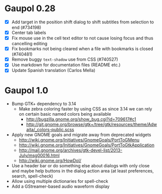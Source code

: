 Gaupol 0.28
===========

 * [X] Add target in the position shift dialog to shift subtitles
       from selection to end (#734198)
 * [X] Center tab labels
 * [X] Fix mouse use in the cell text editor to not cause losing focus
       and thus cancelling editing
 * [X] Fix bookmarks not being cleared when a file with bookmarks
       is closed (#740481)
 * [X] Remove buggy `text-shadow` use from CSS (#740527)
 * [X] Use markdown for documentation files (README etc.)
 * [X] Update Spanish translation (Carlos Mella)

Gaupol 1.0
==========

 * Bump GTK+ dependency to 3.14
   - Make zebra coloring faster by using CSS as since 3.14 we can rely
     on certain basic named colors being available
     * http://bugzilla.gnome.org/show_bug.cgi?id=709617#c1
     * http://git.gnome.org/browse/gtk+/tree/gtk/resources/theme/Adwaita/_colors-public.scss
 * Apply new GNOME goals and migrate away from deprecated widgets
   - http://wiki.gnome.org/Initiatives/GnomeGoals/PortToGMenu
   - http://wiki.gnome.org/Initiatives/GnomeGoals/PortToGtkApplication
   - http://mail.gnome.org/archives/gtk-devel-list/2013-July/msg00016.html
   - http://wiki.gnome.org/HowDoI/
 * Use a header bar or do something else about dialogs with only close
   and maybe help buttons in the dialog action area (at least preferences,
   search, spell-check)
 * Allow using multiple dictionaries for spell-check
 * Add a GStreamer-based audio waveform display
